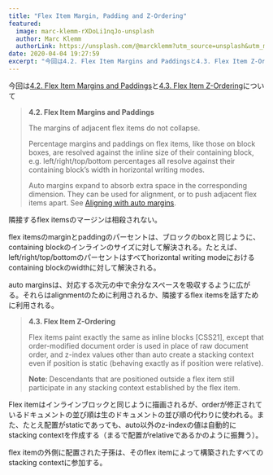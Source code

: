 ```yaml
---
title: "Flex Item Margin, Padding and Z-Ordering"
featured:
  image: marc-klemm-rXDoLi1nqJo-unsplash
  author: Marc Klemm
  authorLink: https://unsplash.com/@marcklemm?utm_source=unsplash&utm_medium=referral&utm_content=creditCopyText
date: 2020-04-04 19:27:59
excerpt: "今回は4.2. Flex Item Margins and Paddingsと4.3. Flex Item Z-Orderingについて<!-- more  -->  > **4.2. Flex"
---
```


今回は[4.2. Flex Item Margins and Paddings](https://www.w3.org/TR/css-flexbox-1/#item-margins)と[4.3. Flex Item Z-Ordering](https://www.w3.org/TR/css-flexbox-1/#painting)について<!-- more  -->

> **4.2. Flex Item Margins and Paddings**
>
> The margins of adjacent flex items do not collapse.
>
> Percentage margins and paddings on flex items, like those on block boxes, are resolved against the inline size of their containing block, e.g. left/right/top/bottom percentages all resolve against their containing block’s width in horizontal writing modes.
>
> Auto margins expand to absorb extra space in the corresponding dimension. They can be used for alignment, or to push adjacent flex items apart. See [Aligning with auto margins](https://www.w3.org/TR/css-flexbox-1/#auto-margins).

隣接するflex itemsのマージンは相殺されない。

flex itemsのmarginとpaddingのパーセントは、ブロックのboxと同じように、containing blockのインラインのサイズに対して解決される。たとえば、left/right/top/bottomのパーセントはすべてhorizontal writing modeにおけるcontaining blockのwidthに対して解決される。

auto marginsは、対応する次元の中で余分なスペースを吸収するように広がる。それらはalignmentのために利用されるか、隣接するflex itemsを話すために利用される。

> **4.3. Flex Item Z-Ordering**
>
> Flex items paint exactly the same as inline blocks [CSS21], except that order-modified document order is used in place of raw document order, and z-index values other than auto create a stacking context even if position is static (behaving exactly as if position were relative).
>
> **Note**: Descendants that are positioned outside a flex item still participate in any stacking context established by the flex item.

Flex itemはインラインブロックと同じように描画されるが、orderが修正されているドキュメントの並び順は生のドキュメントの並び順の代わりに使われる。また、たとえ配置がstaticであっても、auto以外のz-indexの値は自動的にstacking contextを作成する（まるで配置がrelativeであるかのように振舞う）。

flex itemの外側に配置された子孫は、そのflex itemによって構築されたすべてのstacking contextに参加する。
